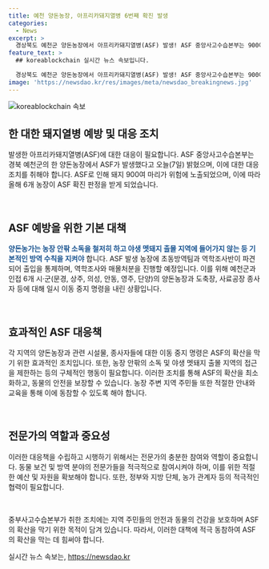 ```yaml
---
title: 예천 양돈농장, 아프리카돼지열병 6번째 확진 발생
categories:
  - News
excerpt: >
  경상북도 예천군 양돈농장에서 아프리카돼지열병(ASF) 발생! ASF 중앙사고수습본부는 900여 마리의 돼지가 사육되고 있는 이 농장에서 ASF가 발생했다고 밝혔다. 이로써 올해 6번째 ASF 확진이며, 중수본은 예천군과 인접 6개 지역에 일시 이동 중지 명령을 내리고 소독 및 역학조사를 실시할 예정이다. 또한 농장 주변 도로를 소독하고 양돈농가에 방역 수칙을 철저히 지키도록 당부했다.
feature_text: >
  ## koreablockchain 실시간 뉴스 속보입니다.

  경상북도 예천군 양돈농장에서 아프리카돼지열병(ASF) 발생! ASF 중앙사고수습본부는 900여 마리의 돼지가 사육되고 있는 이 농장에서 ASF가 발생했다고 밝혔다. 이로써 올해 6번째 ASF 확진이며, 중수본은 예천군과 인접 6개 지역에 일시 이동 중지 명령을 내리고 소독 및 역학조사를 실시할 예정이다. 또한 농장 주변 도로를 소독하고 양돈농가에 방역 수칙을 철저히 지키도록 당부했다.
image: 'https://newsdao.kr/res/images/meta/newsdao_breakingnews.jpg'
---
```


<p><img src="https://newsdao.kr/res/images/meta/newsdao_breakingnews.jpg" alt="koreablockchain 속보" /></p>

<h2 data-ke-size="size26">한 대한 돼지열병 예방 및 대응 조치</h2>

<p>발생한 아프리카돼지열병(ASF)에 대한 대응이 필요합니다. ASF 중앙사고수습본부는 경북 예천군의 한 양돈농장에서 ASF가 발생했다고 오늘(7일) 밝혔으며, 이에 대한 대응 조치를 취해야 합니다. ASF로 인해 돼지 900여 마리가 위험에 노출되었으며, 이에 따라 올해 6개 농장이 ASF 확진 판정을 받게 되었습니다.</p>

<p data-ke-size="size16">&nbsp;</p>

<h2 data-ke-size="size24">ASF 예방을 위한 기본 대책</h2>

<p><b><span style="color: #1a5490;">양돈농가는 농장 안팎 소독을 철저히 하고 야생 멧돼지 출몰 지역에 들어가지 않는 등 기본적인 방역 수칙을 지켜야</span></b> 합니다. ASF 발생 농장에 초동방역팀과 역학조사반이 파견되어 출입을 통제하며, 역학조사와 매몰처분을 진행할 예정입니다. 이를 위해 예천군과 인접 6개 시·군(문경, 상주, 의성, 안동, 영주, 단양)의 양돈농장과 도축장, 사료공장 종사자 등에 대해 일시 이동 중지 명령을 내린 상황입니다.</p>

<p data-ke-size="size16">&nbsp;</p>

<h2 data-ke-size="size24">효과적인 ASF 대응책</h2>

<p>각 지역의 양돈농장과 관련 시설물, 종사자들에 대한 이동 중지 명령은 ASF의 확산을 막기 위한 효과적인 조치입니다. 또한, 농장 안팎의 소독 및 야생 멧돼지 출몰 지역의 접근을 제한하는 등의 구체적인 행동이 필요합니다. 이러한 조치를 통해 ASF의 확산을 최소화하고, 동물의 안전을 보장할 수 있습니다. 농장 주변 지역 주민들 또한 적절한 안내와 교육을 통해 이에 동참할 수 있도록 해야 합니다.</p>

<p data-ke-size="size16">&nbsp;</p>

<h2 data-ke-size="size24">전문가의 역할과 중요성</h2>

<p>이러한 대응책을 수립하고 시행하기 위해서는 전문가의 충분한 참여와 역할이 중요합니다. 동물 보건 및 방역 분야의 전문가들을 적극적으로 참여시켜야 하며, 이를 위한 적절한 예산 및 자원을 확보해야 합니다. 또한, 정부와 지방 단체, 농가 관계자 등의 적극적인 협력이 필요합니다.</p>

<p data-ke-size="size16">&nbsp;</p>

<p>중부사고수습본부가 취한 조치에는 지역 주민들의 안전과 동물의 건강을 보호하며 ASF의 확산을 막기 위한 목적이 담겨 있습니다. 따라서, 이러한 대책에 적극 동참하여 ASF의 확산을 막는 데 힘써야 합니다.</p>
실시간 뉴스 속보는, <a href="https://newsdao.kr" rel="dofollow">https://newsdao.kr</a>


